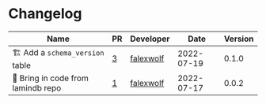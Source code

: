 # Changelog

<!-- prettier-ignore -->
Name | PR | Developer | Date | Version
--- | --- | --- | --- | ---
🏗️  Add a `schema_version` table | [3](https://github.com/laminlabs/lamindb-schema/pull/3) | [falexwolf](https://github.com/falexwolf) | 2022-07-19 | 0.1.0
🚚 Bring in code from lamindb repo | [1](https://github.com/laminlabs/lamindb-schema/pull/1) | [falexwolf](https://github.com/falexwolf) | 2022-07-17 | 0.0.2
